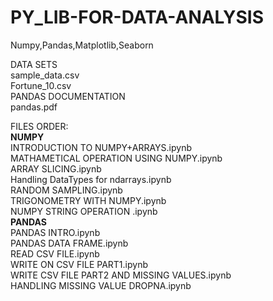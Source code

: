# PY_LIB-FOR-DATA-ANALYSIS
Numpy,Pandas,Matplotlib,Seaborn<br/>

DATA SETS<br/>
sample_data.csv<br/>
Fortune_10.csv<br/>
PANDAS DOCUMENTATION<br/>
pandas.pdf<br/>

FILES ORDER:<br/>
__NUMPY__<br/>
INTRODUCTION TO NUMPY+ARRAYS.ipynb<br/>
MATHAMETICAL OPERATION USING NUMPY.ipynb<br/>
ARRAY SLICING.ipynb<br/>
Handling DataTypes for ndarrays.ipynb<br/>
RANDOM SAMPLING.ipynb<br/>
TRIGONOMETRY WITH NUMPY.ipynb<br/>
NUMPY STRING OPERATION .ipynb<br/>
__PANDAS__<br/>
PANDAS INTRO.ipynb<br/>
PANDAS DATA FRAME.ipynb<br/>
READ CSV FILE.ipynb<br/>
WRITE ON CSV FILE PART1.ipynb<br/>
WRITE CSV FILE PART2 AND MISSING VALUES.ipynb<br/>
HANDLING MISSING VALUE DROPNA.ipynb<br/>

